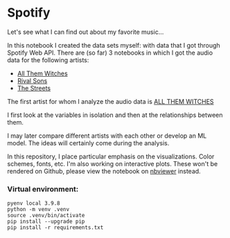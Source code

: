 # Spotify

Let's see what I can find out about my favorite music...

In this notebook I created the data sets myself: with data that I got through Spotify Web API. There are (so far) 3 notebooks in which I got the audio data for the following artists:
- [All Them Witches](Get_data_All_Them_Witches.ipynb)
- [Rival Sons](Get_data_Rival%20Sons.ipynb)
- [The Streets](Get_data_The_Streets.ipynb)

The first artist for whom I analyze the audio data is [ALL THEM WITCHES](AllThemWitches.ipynb)

I first look at the variables in isolation and then at the relationships between them.

I may later compare different artists with each other or develop an ML model. The ideas will certainly come during the analysis.

In this repository, I place particular emphasis on the visualizations. Color schemes, fonts, etc. I'm also working on interactive plots. These won't be rendered on Github, please view the notebook on [nbviewer](https://nbviewer.org/) instead.


### Virtual environment:

```
pyenv local 3.9.8
python -m venv .venv
source .venv/bin/activate
pip install --upgrade pip
pip install -r requirements.txt
```
